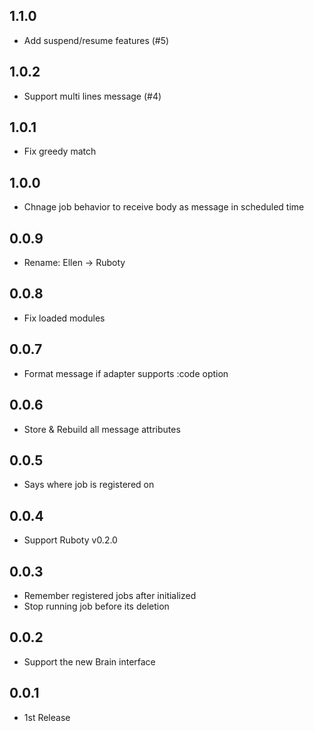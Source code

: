## 1.1.0
- Add suspend/resume features (#5)

## 1.0.2
- Support multi lines message (#4)

## 1.0.1
- Fix greedy match

## 1.0.0
- Chnage job behavior to receive body as message in scheduled time

## 0.0.9
- Rename: Ellen -> Ruboty

## 0.0.8
- Fix loaded modules

## 0.0.7
- Format message if adapter supports :code option

## 0.0.6
- Store & Rebuild all message attributes

## 0.0.5
- Says where job is registered on

## 0.0.4
- Support Ruboty v0.2.0

## 0.0.3
- Remember registered jobs after initialized
- Stop running job before its deletion

## 0.0.2
- Support the new Brain interface

## 0.0.1
- 1st Release
